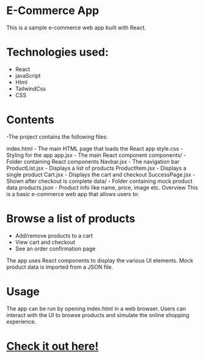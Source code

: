 # E-Commerce App
This is a sample e-commerce web app built with React.

# Technologies used:
- React
- javaScript
- Html
- TailwindCss
- CSS


# Contents
-The project contains the following files:

 index.html - The main HTML page that loads the React app
style.css - Styling for the app
app.jsx - The main React component
components/ - Folder containing React components
Navbar.jsx - The navigation bar
ProductList.jsx - Displays a list of products
ProductItem.jsx - Displays a single product
Cart.jsx - Displays the cart and checkout
SuccessPage.jsx - Shown after checkout is complete
data/ - Folder containing mock product data
products.json - Product info like name, price, image etc.
Overview
This is a basic e-commerce web app that allows users to:

# Browse a list of products
- Add/remove products to a cart
- View cart and checkout
- See an order confirmation page

The app uses React components to display the various UI elements. Mock product data is imported from a JSON file.

# Usage
The app can be run by opening index.html in a web browser. Users can interact with the UI to browse products and simulate the online shopping experience.

# [Check it out here!](https://mobinmd-theshop.netlify.app/)
